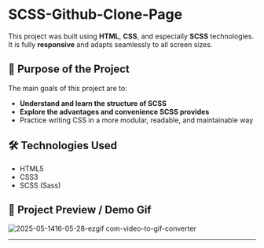 # SCSS-Github-Clone-Page

This project was built using **HTML**, **CSS**, and especially **SCSS** technologies. It is fully **responsive** and adapts seamlessly to all screen sizes.

## 🚀 Purpose of the Project

The main goals of this project are to:

- **Understand and learn the structure of SCSS**
- **Explore the advantages and convenience SCSS provides**
- Practice writing CSS in a more modular, readable, and maintainable way

## 🛠️ Technologies Used

- HTML5  
- CSS3  
- SCSS (Sass)


## 📸 Project Preview / Demo Gif

![2025-05-1416-05-28-ezgif com-video-to-gif-converter](https://github.com/user-attachments/assets/76d0cb90-553b-4277-859b-4fca6f3b03ed)

---
